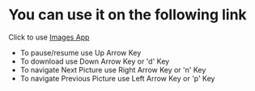# You can use it on the following link

Click to use [Images App](https://imrankabir.github.io/images)

* To pause/resume use Up Arrow Key
* To download use Down Arrow Key or 'd' Key
* To navigate Next Picture use Right Arrow Key or 'n' Key
* To navigate Previous Picture use Left Arrow Key or 'p' Key
